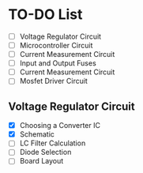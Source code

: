 # TO-DO List

- [ ] Voltage Regulator Circuit
- [ ] Microcontroller Circuit
- [ ] Current Measurement Circuit
- [ ] Input and Output Fuses
- [ ] Current Measurement Circuit
- [ ] Mosfet Driver Circuit

## Voltage Regulator Circuit

- [x] Choosing a Converter IC
- [x] Schematic
- [ ] LC Filter Calculation
- [ ] Diode Selection
- [ ] Board Layout
